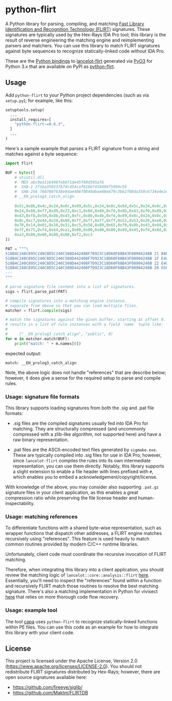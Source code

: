 # python-flirt

A Python library for parsing, compiling, and matching [Fast Library Identification and Recognition Technology (FLIRT)](https://hex-rays.com/products/ida/tech/flirt/in_depth/) signatures. These signatures are typically used by the Hex-Rays IDA Pro tool; this library is the result of reverse engineering the matching engine and reimplementing parsers and matchers. You can use this library to match FLIRT signatures against byte sequences to recognize statically-linked code without IDA Pro.

These are the [Python bindings](https://github.com/williballenthin/lancelot/tree/master/pyflirt) to
[lancelot-flirt](https://github.com/williballenthin/lancelot/tree/master/flirt) generated via
[PyO3](https://github.com/PyO3/pyo3) for Python 3.x that are available on PyPI as
[python-flirt](https://pypi.org/project/python-flirt/).

## Usage

Add `python-flirt` to your Python project dependencies (such as via `setup.py`); for example, like this:

```py
setuptools.setup(
  ...
  install_requires=[
    "python-flirt~=0.6.3",
  ]
  ...
)
```

Here's a sample example that parses a FLIRT signature from a string and matches against a byte sequence:

```python
import flirt

BUF = bytes([
    # utcutil.dll
    #  MD5 abc9ea116498feb8f1de45f60d595af6
    #  SHA-1 2f1ba350237b74c454caf816b7410490f5994c59
    #  SHA-256 7607897638e9dae406f0840dbae68e879c3bb2f08da350c6734e4e2ef8d61ac2 
    # __EH_prolog3_catch_align
    
    0x51,0x8b,0x4c,0x24,0x0c,0x89,0x5c,0x24,0x0c,0x8d,0x5c,0x24,0x0c,0x50,0x8d,0x44,
    0x24,0x08,0xf7,0xd9,0x23,0xc1,0x8d,0x60,0xf8,0x8b,0x43,0xf0,0x89,0x04,0x24,0x8b,
    0x43,0xf8,0x50,0x8b,0x43,0xfc,0x8b,0x4b,0xf4,0x89,0x6c,0x24,0x0c,0x8d,0x6c,0x24,
    0x0c,0xc7,0x44,0x24,0x08,0xff,0xff,0xff,0xff,0x51,0x53,0x2b,0xe0,0x56,0x57,0xa1,
    0x70,0x14,0x01,0x10,0x33,0xc5,0x50,0x89,0x65,0xf0,0x8b,0x43,0x04,0x89,0x45,0x04,
    0xff,0x75,0xf4,0x64,0xa1,0x00,0x00,0x00,0x00,0x89,0x45,0xf4,0x8d,0x45,0xf4,0x64,
    0xa3,0x00,0x00,0x00,0x00,0xf2,0xc3
])

PAT = """\
518B4C240C895C240C8D5C240C508D442408F7D923C18D60F88B43F08904248B 21 B4FE 006E :0000 __EH_prolog3_GS_align ^0041 ___security_cookie ........33C5508941FC8B4DF0895DF08B4304894504FF75F464A1000000008945F48D45F464A300000000F2C3
518B4C240C895C240C8D5C240C508D442408F7D923C18D60F88B43F08904248B 1F E4CF 0063 :0000 __EH_prolog3_align ^003F ___security_cookie ........33C5508B4304894504FF75F464A1000000008945F48D45F464A300000000F2C3
518B4C240C895C240C8D5C240C508D442408F7D923C18D60F88B43F08904248B 22 E4CE 006F :0000 __EH_prolog3_catch_GS_align ^0042 ___security_cookie ........33C5508941FC8B4DF08965F08B4304894504FF75F464A1000000008945F48D45F464A300000000F2C3
518B4C240C895C240C8D5C240C508D442408F7D923C18D60F88B43F08904248B 20 6562 0067 :0000 __EH_prolog3_catch_align ^0040 ___security_cookie ........33C5508965F08B4304894504FF75F464A1000000008945F48D45F464A300000000F2C3
---
"""

# parse signature file content into a list of signatures.
sigs = flirt.parse_pat(PAT)

# compile signatures into a matching engine instance.
# separate from above so that you can load multiple files.
matcher = flirt.compile(sigs)

# match the signatures against the given buffer, starting at offset 0.
# results in a list of rule instances with a field `name` tuple like:
#
#     ("__EH_prolog3_catch_align", "public", 0)
for m in matcher.match(BUF):
    print("match: " + m.names[0])
```

expected output:

```
match: __EH_prolog3_catch_align
```

Note, the above logic does not handle "references" that are describe below;
however, it does give a sense for the required setup to parse and compile rules.

### Usage: signature file formats

This library supports loading signatures from both the .sig and .pat file formats:

  - .sig files are the compiled signatures usually fed into IDA Pro for matching. They are structurally compressed (and uncommonly compressed with a zlib-like algorithm, not supported here) and have a raw binary representation.

  - .pat files are the ASCII-encoded text files generated by `sigmake.exe`. These are typically compiled into .sig files for use in IDA Pro; however, since `lancelot-flirt` compiles the rules into its own intermediate representation, you can use them directly. Notably, this library supports a slight extension to enable a file header with lines prefixed with `#`, which enables you to embed a acknowledgement/copyright/license.

With knowledge of the above, you may consider also supporting `.pat.gz` signature files in your client application, as this enables a great compression ratio while preserving the file license header and human-inspectability.

### Usage: matching references

To differentiate functions with a shared byte-wise representation, such as wrapper functions that dispatch other addresses, a FLIRT engine matches recursively using "references".
This feature is used heavily to match common routines provided by modern C/C++ runtime libraries.

Unfortunately, client code must coordinate the recursive invocation of FLIRT matching.

Therefore, when integrating this library into a client application, you should review the matching logic of `lancelot::core::analysis::flirt` [here](https://github.com/williballenthin/lancelot/blob/master/core/src/analysis/flirt.rs).
Essentially, you'll need to inspect the "references" found within a function and recursively FLIRT match those routines to resolve the best matching signature.
There's also a matching implementation in Python for vivisect [here](https://github.com/williballenthin/viv-utils/blob/master/viv_utils/flirt.py) that relies on more thorough code flow recovery.


### Usage: example tool

The tool [capa](https://github.com/fireeye/capa) uses `python-flirt` to recognize statically-linked functions within PE files.
You can use this code as an example for how to integrate this library with your client code.

## License

This project is licensed under the Apache License, Version 2.0 (https://www.apache.org/licenses/LICENSE-2.0).
You should not redistribute FLIRT signatures distributed by Hex-Rays; however, there are open source signatures available here:

  - https://github.com/fireeye/siglib/
  - https://github.com/Maktm/FLIRTDB
